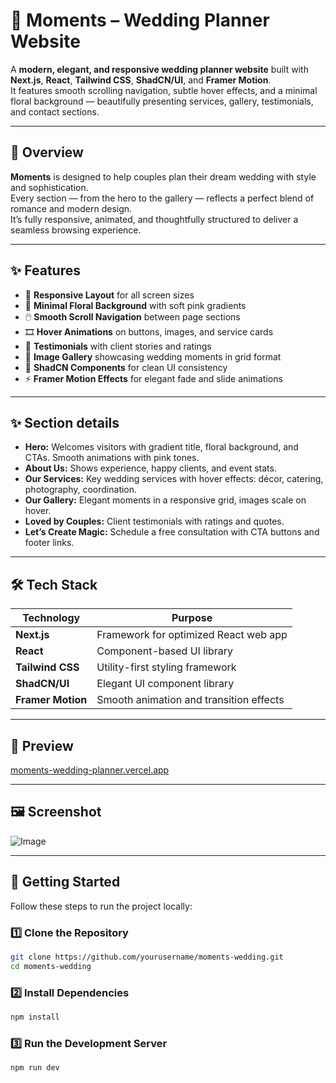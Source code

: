 
# 💍 Moments – Wedding Planner Website

A **modern, elegant, and responsive wedding planner website** built with **Next.js**, **React**, **Tailwind CSS**, **ShadCN/UI**, and **Framer Motion**.  
It features smooth scrolling navigation, subtle hover effects, and a minimal floral background — beautifully presenting services, gallery, testimonials, and contact sections.

---

## 🌸 Overview

**Moments** is designed to help couples plan their dream wedding with style and sophistication.  
Every section — from the hero to the gallery — reflects a perfect blend of romance and modern design.  
It’s fully responsive, animated, and thoughtfully structured to deliver a seamless browsing experience.

---

## ✨ Features

- 🌼 **Responsive Layout** for all screen sizes  
- 🪷 **Minimal Floral Background** with soft pink gradients  
- 🖱️ **Smooth Scroll Navigation** between page sections  
- 🎞️ **Hover Animations** on buttons, images, and service cards  
- 💬 **Testimonials** with client stories and ratings  
- 📸 **Image Gallery** showcasing wedding moments in grid format  
- 🎨 **ShadCN Components** for clean UI consistency  
- ⚡ **Framer Motion Effects** for elegant fade and slide animations  

---

## ✨ Section details

* **Hero:** Welcomes visitors with gradient title, floral background, and CTAs. Smooth animations with pink tones.
* **About Us:** Shows experience, happy clients, and event stats.
* **Our Services:** Key wedding services with hover effects: décor, catering, photography, coordination.
* **Our Gallery:** Elegant moments in a responsive grid, images scale on hover.
* **Loved by Couples:** Client testimonials with ratings and quotes.
* **Let’s Create Magic:** Schedule a free consultation with CTA buttons and footer links.


---

## 🛠️ Tech Stack

| Technology | Purpose |
|-------------|----------|
| **Next.js** | Framework for optimized React web app |
| **React** | Component-based UI library |
| **Tailwind CSS** | Utility-first styling framework |
| **ShadCN/UI** | Elegant UI component library |
| **Framer Motion** | Smooth animation and transition effects |

---

## 🚀 Preview

[moments-wedding-planner.vercel.app](https://moments-wedding-planner.vercel.app/)

---

## 🖼️ Screenshot

![Image](https://github.com/user-attachments/assets/61ad7c25-1833-4580-9e90-4e2b3489697f)

---


## 🚀 Getting Started

Follow these steps to run the project locally:

### 1️⃣ Clone the Repository
```bash
git clone https://github.com/yourusername/moments-wedding.git
cd moments-wedding
````

### 2️⃣ Install Dependencies

```bash
npm install
```

### 3️⃣ Run the Development Server

```bash
npm run dev
```
